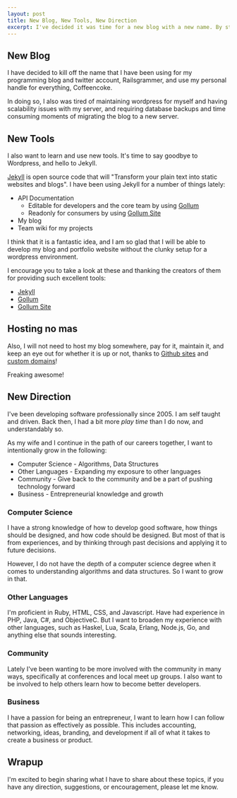 ```yaml
---
layout: post
title: New Blog, New Tools, New Direction
excerpt: I've decided it was time for a new blog with a new name. By starting a new blog, I have some new tools that you should look in to. Reliable hosting for my blog for free, using Github! New direction for my blog, focusing on Computer Science, Other Languages, Community, and Business.
---
```


## New Blog

I have decided to kill off the name that I have been using for my programming blog and twitter account, Railsgrammer, and use my personal handle for everything, Coffeencoke.

In doing so, I also was tired of maintaining wordpress for myself and having scalability issues with my server, and requiring database backups and time consuming moments of migrating the blog to a new server.

## New Tools

I also want to learn and use new tools.  It's time to say goodbye to Wordpress, and hello to Jekyll.

[Jekyll](http://jekyllrb.com/) is open source code that will "Transform your plain text into static websites and blogs".  I have been using Jekyll for a number of things lately:

* API Documentation
	* Editable for developers and the core team by using [Gollum](https://github.com/gollum/gollum)
	* Readonly for consumers by using [Gollum Site](https://github.com/dreverri/gollum-site)
* My blog
* Team wiki for my projects

I think that it is a fantastic idea, and I am so glad that I will be able to develop my blog and portfolio website without the clunky setup for a wordpress environment.

I encourage you to take a look at these and thanking the creators of them for providing such excellent tools:

* [Jekyll](https://github.com/mojombo/jekyll)
* [Gollum](https://github.com/gollum/gollum)
* [Gollum Site](https://github.com/dreverri/gollum-site)

## Hosting no mas

Also, I will not need to host my blog somewhere, pay for it, maintain it, and keep an eye out for whether it is up or not, thanks to [Github sites](http://pages.github.com/) and [custom domains](https://help.github.com/articles/setting-up-a-custom-domain-with-pages)!

Freaking awesome!

## New Direction

I've been developing software professionally since 2005.  I am self taught and driven.  Back then, I had a bit more *play time* than I do now, and understandably so.

As my wife and I continue in the path of our careers together, I want to intentionally grow in the following:

* Computer Science - Algorithms, Data Structures
* Other Languages - Expanding my exposure to other languages
* Community - Give back to the community and be a part of pushing technology forward
* Business - Entrepreneurial knowledge and growth

### Computer Science

I have a strong knowledge of how to develop good software, how things should be designed, and how code should be designed. But most of that is from experiences, and by thinking through past decisions and applying it to future decisions.

However, I do not have the depth of a computer science degree when it comes to understanding algorithms and data structures. So I want to grow in that.

### Other Languages

I'm proficient in Ruby, HTML, CSS, and Javascript. Have had experience in PHP, Java, C#, and ObjectiveC. But I want to broaden my experience with other languages, such as Haskel, Lua, Scala, Erlang, Node.js, Go, and anything else that sounds interesting.

### Community

Lately I've been wanting to be more involved with the community in many ways, specifically at conferences and local meet up groups. I also want to be involved to help others learn how to become better developers.

### Business

I have a passion for being an entrepreneur, I want to learn how I can follow that passion as effectively as possible.  This includes accounting, networking, ideas, branding, and development if all of what it takes to create a business or product.

## Wrapup

I'm excited to begin sharing what I have to share about these topics, if you have any direction, suggestions, or encouragement, please let me know.